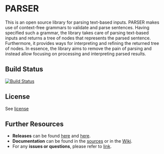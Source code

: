 # PARSER
This is an open source library for parsing text-based inputs. PARSER makes use of context-free grammars to validate and parse sentences. Having specified such a grammar, the library takes care of parsing text-based inputs and returns a tree of nodes that represents the parsed sentence. Furthermore, it provides ways for interpreting and refining the returned tree of nodes. In essence, the library aims to remove the pain of parsing and instead allow focusing on processing and interpreting parsed results.


## Build Status
[![Build Status](https://travis-ci.org/claasahl/PARSER.svg?branch=develop)](https://travis-ci.org/claasahl/PARSER)


## License
See [license](https://github.com/claasahl/PARSER/blob/develop/LICENSE)

## Further Resources
* **Releases** can be found [here](https://github.com/claasahl/PARSER/blob/develop/CHANGES.md) and [here](https://github.com/claasahl/PARSER/releases).
* **Documentation** can be found in the [sources](https://github.com/claasahl/PARSER/tree/develop/src) or in the [Wiki](https://github.com/claasahl/PARSER/wiki).
* For any **issues or questions**, please refer to [link](https://github.com/claasahl/PARSER/issues).
